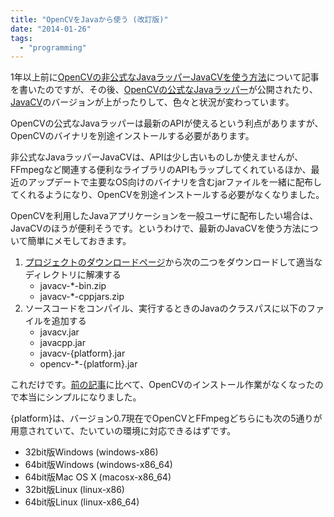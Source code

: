 ```yaml
---
title: "OpenCVをJavaから使う (改訂版)"
date: "2014-01-26"
tags: 
  - "programming"
---
```


1年以上前に[OpenCVの非公式なJavaラッパーJavaCVを使う方法](http://junkato.jp/ja/blog/2012/11/04/use-opencv-from-java/ "OpenCVをJavaから使う")について記事を書いたのですが、その後、[OpenCVの公式なJavaラッパー](http://docs.opencv.org/doc/tutorials/introduction/desktop_java/java_dev_intro.html "Introduction to Java Development - OpenCV documentation")が公開されたり、[JavaCV](https://code.google.com/p/javacv/ "javacv - Java interface to OpenCV and more - Google Project Hosting")のバージョンが上がったりして、色々と状況が変わっています。

OpenCVの公式なJavaラッパーは最新のAPIが使えるという利点がありますが、OpenCVのバイナリを別途インストールする必要があります。

非公式なJavaラッパーJavaCVは、APIは少し古いものしか使えませんが、FFmpegなど関連する便利なライブラリのAPIもラップしてくれているほか、最近のアップデートで主要なOS向けのバイナリを含むjarファイルを一緒に配布してくれるようになり、OpenCVを別途インストールする必要がなくなりました。

OpenCVを利用したJavaアプリケーションを一般ユーザに配布したい場合は、JavaCVのほうが便利そうです。というわけで、最新のJavaCVを使う方法について簡単にメモしておきます。

1. [プロジェクトのダウンロードページ](https://code.google.com/p/javacv/downloads/list "Downloads - javacv")から次の二つをダウンロードして適当なディレクトリに解凍する
    - javacv-\*-bin.zip
    - javacv-\*-cppjars.zip
2. ソースコードをコンパイル、実行するときのJavaのクラスパスに以下のファイルを追加する
    - javacv.jar
    - javacpp.jar
    - javacv-{platform}.jar
    - opencv-\*-{platform}.jar

これだけです。[前の記事](http://junkato.jp/ja/blog/2012/11/04/use-opencv-from-java/ "OpenCVをJavaから使う")に比べて、OpenCVのインストール作業がなくなったので本当にシンプルになりました。

{platform}は、バージョン0.7現在でOpenCVとFFmpegどちらにも次の5通りが用意されていて、たいていの環境に対応できるはずです。

- 32bit版Windows (windows-x86)
- 64bit版Windows (windows-x86\_64)
- 64bit版Mac OS X (macosx-x86\_64)
- 32bit版Linux (linux-x86)
- 64bit版Linux (linux-x86\_64)
